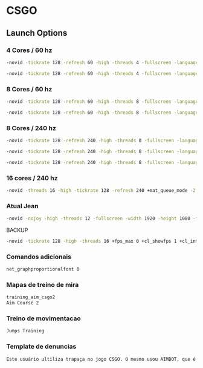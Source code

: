 # CSGO

## Launch Options

### 4 Cores / 60 hz

```sh
-novid -tickrate 128 -refresh 60 -high -threads 4 -fullscreen -language english -nojoy -nod3d9ex1 +cl_forcepreload 1

-novid -tickrate 128 -refresh 60 -high -threads 4 -fullscreen -language english -nojoy
```

### 8 Cores / 60 hz

```sh
-novid -tickrate 128 -refresh 60 -high -threads 8 -fullscreen -language english -nojoy -nod3d9ex1 +cl_forcepreload 1

-novid -tickrate 128 -refresh 60 -high -threads 8 -fullscreen -language english -nojoy
```

### 8 Cores / 240 hz

```sh
-novid -tickrate 128 -refresh 240 -high -threads 8 -fullscreen -language english -nojoy -nod3d9ex1 +cl_forcepreload 1

-novid -tickrate 128 -refresh 240 -high -threads 8 -fullscreen -language english -nojoy

-novid -tickrate 128 -refresh 240 -high -threads 8 -fullscreen -language english -nojoy -nod3d9ex1 +cl_forcepreload 1 +rate 198000 +mat_queue_mode -2
```

### 16 cores / 240 hz

```sh
-novid -threads 16 -high -tickrate 128 -refresh 240 +mat_queue_mode -2 +fps_max 300 +r_dynamic 0 +cl_forcepreload 1
```
### Atual Jean

```sh
-novid -nojoy -high -threads 12 -fullscreen -width 1920 -height 1080 -freq 240 -refresh 240 -tickrate 128 -language English -nod3d9ex +fps_max 0 +rate 128000 +cl_interp 0 +cl_interp_ratio 1 +cl_updaterate 128 +cl_cmdrate 128 +cl_forcepreload 1 +mat_queue_mode 2
```

BACKUP
```sh
-novid -tickrate 128 -high -threads 16 +fps_max 0 +cl_showfps 1 +cl_interp 0 +cl_interp_ratio 1 +rate 128000 +cl_updaterate 128 +cl_cmdrate 128 +mat_queue_mode 2 -freq 240 -refresh 240 +cl_forcepreload 1 -nod3d9ex -nojoy
```

### Comandos adicionais
```sh
net_graphproportionalfont 0
```

### Mapas de treino de mira

```sh
training_aim_csgo2
Aim Course 2
```

### Treino de movimentacao

```sh
Jumps Training
```


### Template de denuncias
```sh
Este usuário ultiliza trapaça no jogo CSGO. O mesmo usou AIMBOT, que é mira automatic ca. Durante a partida o mesmo matava os inimigos de HS (headshot) correndo. Na partida ele obteve uma taxa de 75% de HS. Por isso achei super estranho. Fui verificar o perfil do usuário e o mesmo já tem vários xingamentos por uso de hack. Você pode ver no perfil dele da steam. Abaixo segue a prova FINAL que ele está usando trapaça. Link da partida que o mesmo trapaceou.
```
